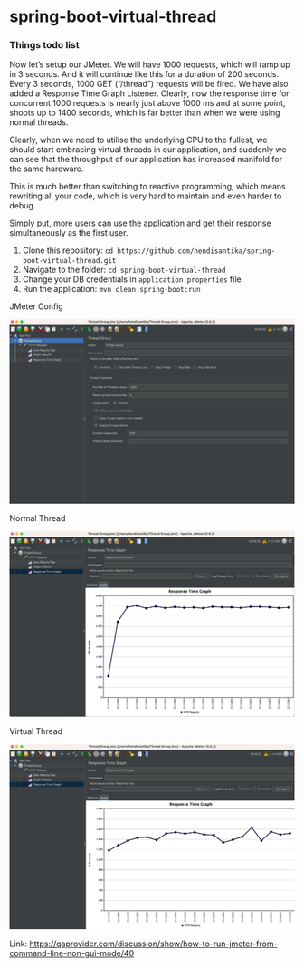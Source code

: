 # spring-boot-virtual-thread

### Things todo list

Now let’s setup our JMeter. We will have 1000 requests, which will ramp up in 3 seconds. And it will continue like this
for a duration of 200 seconds. Every 3 seconds, 1000 GET (“/thread”) requests will be fired. We have also added a
Response Time Graph Listener.
Clearly, now the response time for concurrent 1000 requests is nearly just above 1000 ms and at some point, shoots up to
1400 seconds, which is far better than when we were using normal threads.

Clearly, when we need to utilise the underlying CPU to the fullest, we should start embracing virtual threads in our
application, and suddenly we can see that the throughput of our application has increased manifold for the same
hardware.

This is much better than switching to reactive programming, which means rewriting all your code, which is very hard to
maintain and even harder to debug.

Simply put, more users can use the application and get their response simultaneously as the first user.

1. Clone this repository: `cd https://github.com/hendisantika/spring-boot-virtual-thread.git`
2. Navigate to the folder: `cd spring-boot-virtual-thread`
3. Change your DB credentials in `application.properties` file
4. Run the application: `mvn clean spring-boot:run`

JMeter Config

![JMeter Config](img/config.png)

Normal Thread

![Normal Thread](img/normal.png "Normal Thread")

Virtual Thread

![Virtual Thread](img/virtual.png "Virtual Thread")

Link: https://qaprovider.com/discussion/show/how-to-run-jmeter-from-command-line-non-gui-mode/40
